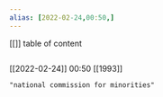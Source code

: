 ```yaml
---
alias: [2022-02-24,00:50,]
---
```

[[]]
table of content
```toc
```

[[2022-02-24]] 00:50
[[1993]]
```query
"national commission for minorities"
```